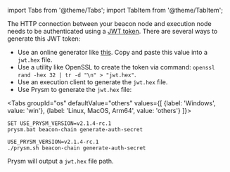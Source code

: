import Tabs from '@theme/Tabs';
import TabItem from '@theme/TabItem';

The HTTP connection between your beacon node and execution node needs to be authenticated using a [JWT token](https://jwt.io/). There are several ways to generate this JWT token:

 - Use an online generator like [this](https://seanwasere.com/generate-random-hex/). Copy and paste this value into a `jwt.hex` file.
 - Use a utility like OpenSSL to create the token via command: `openssl rand -hex 32 | tr -d "\n" > "jwt.hex"`.
 - Use an execution client to generate the `jwt.hex` file.
 - Use Prysm to generate the `jwt.hex` file:

<Tabs groupId="os" defaultValue="others" values={[
    {label: 'Windows', value: 'win'},
    {label: 'Linux, MacOS, Arm64', value: 'others'}
]}>
  <TabItem value="win">

```
SET USE_PRYSM_VERSION=v2.1.4-rc.1
prysm.bat beacon-chain generate-auth-secret
```
  
  </TabItem>
  <TabItem value="others">

```
USE_PRYSM_VERSION=v2.1.4-rc.1
./prysm.sh beacon-chain generate-auth-secret
```

  </TabItem>
</Tabs>

Prysm will output a `jwt.hex` file path.